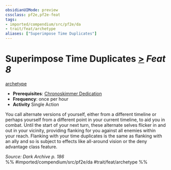 ```yaml
---
obsidianUIMode: preview
cssclass: pf2e,pf2e-feat
tags:
- imported/compendium/src/pf2e/da
- trait/feat/archetype
aliases: ["Superimpose Time Duplicates"]
---
```

# Superimpose Time Duplicates  [>](chapter-9-playing-the-game.md#Actions "Single Action") *Feat 8*  
[archetype](archetype.md)  

- **Prerequisites**: [Chronoskimmer Dedication](chronoskimmer-dedication-da.md)
- **Frequency**: once per hour
- **Activity** Single Action

You call alternate versions of yourself, either from a different timeline or perhaps yourself from a different point in your current timeline, to aid you in combat. Until the start of your next turn, these alternate selves flicker in and out in your vicinity, providing flanking for you against all enemies within your reach. Flanking with your time duplicates is the same as flanking with an ally and so is subject to effects like all-around vision or the deny advantage class feature.

*Source: Dark Archive p. 186*  
%% #imported/compendium/src/pf2e/da #trait/feat/archetype %%
